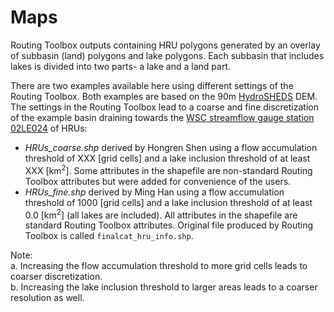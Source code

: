 # Maps

Routing Toolbox outputs containing HRU polygons generated by an overlay of subbasin (land) polygons and lake polygons. Each subbasin that includes lakes is divided into two parts- a lake and a land part. 

There are two examples available here using different settings of the Routing Toolbox. Both examples are based on the 90m [HydroSHEDS](https://hydrosheds.org/) DEM. The settings in the Routing Toolbox lead to a coarse and fine discretization of the example basin draining towards the [WSC streamflow gauge station 02LE024](https://wateroffice.ec.gc.ca/search/historical_results_e.html?search_type=station_number&station_number=02LE024&start_year=1850&end_year=2020&minimum_years=&gross_drainage_operator=%3E&gross_drainage_area=&effective_drainage_operator=%3E&effective_drainage_area=) of HRUs:
* _HRUs_coarse.shp_ derived by Hongren Shen using a flow accumulation threshold of XXX [grid cells] and a lake inclusion threshold of at least XXX [km<sup>2</sup>]. Some attributes in the shapefile are non-standard Routing Toolbox attributes but were added for convenience of the users.
* _HRUs_fine.shp_ derived by Ming Han using a flow accumulation threshold of 1000 [grid cells] and a lake inclusion threshold of at least 0.0 [km<sup>2</sup>] (all lakes are included). All attributes in the shapefile are standard Routing Toolbox attributes. Original file produced by Routing Toolbox is called `finalcat_hru_info.shp`.

Note: <br>
a. Increasing the flow accumulation threshold to more grid cells leads to coarser discretization. <br>
b. Increasing the lake inclusion threshold to larger areas leads to a coarser resolution as well.

